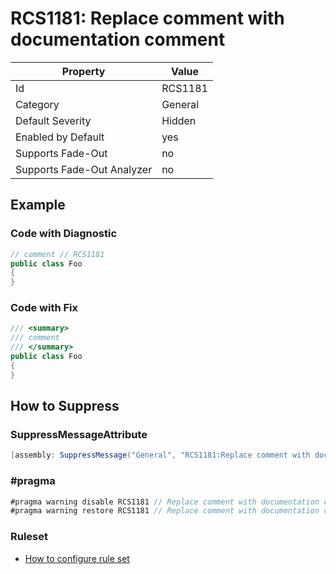 # RCS1181: Replace comment with documentation comment

Property | Value
--- | ---
Id|RCS1181
Category|General
Default Severity|Hidden
Enabled by Default|yes
Supports Fade\-Out|no
Supports Fade\-Out Analyzer|no

## Example

### Code with Diagnostic

```csharp
// comment // RCS1181
public class Foo
{
}
```

### Code with Fix

```csharp
/// <summary>
/// comment
/// </summary>
public class Foo
{
}
```

## How to Suppress

### SuppressMessageAttribute

```csharp
[assembly: SuppressMessage("General", "RCS1181:Replace comment with documentation comment.", Justification = "<Pending>")]
```

### \#pragma

```csharp
#pragma warning disable RCS1181 // Replace comment with documentation comment.
#pragma warning restore RCS1181 // Replace comment with documentation comment.
```

### Ruleset

* [How to configure rule set](../HowToConfigureAnalyzers.md)
